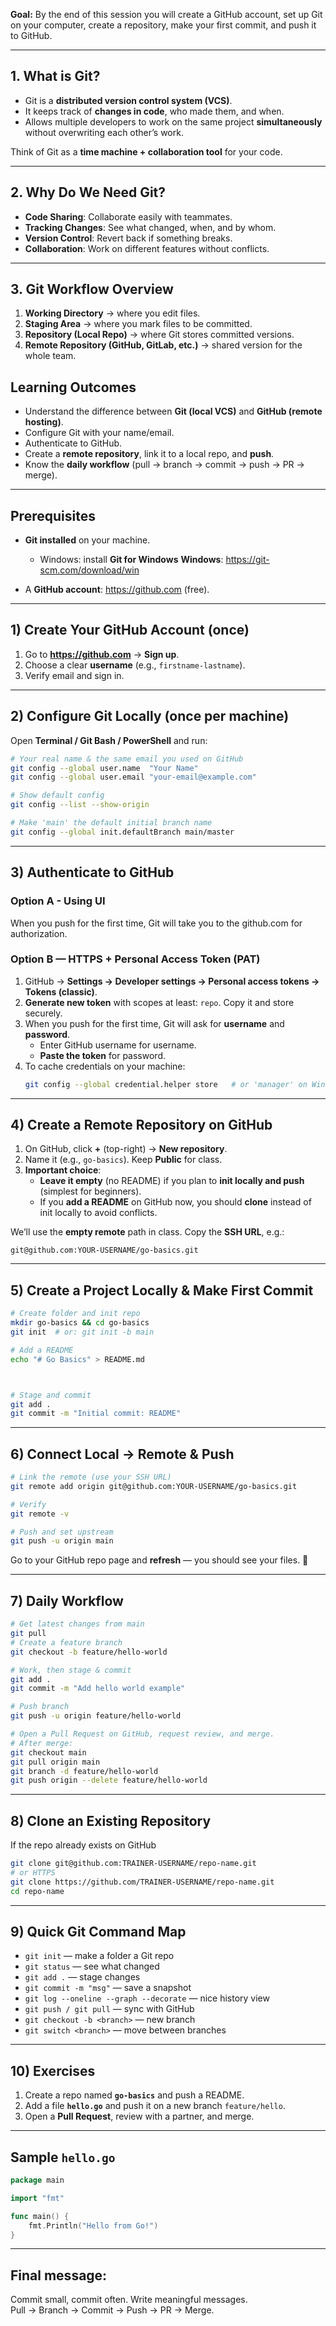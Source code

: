

**Goal:** By the end of this session you will create a GitHub account, set up Git on your computer, create a repository, make your first commit, and push it to GitHub.

---


##  1. What is Git?
- Git is a **distributed version control system (VCS)**.
- It keeps track of **changes in code**, who made them, and when.
- Allows multiple developers to work on the same project **simultaneously** without overwriting each other’s work.

 Think of Git as a **time machine + collaboration tool** for your code.

---

##  2. Why Do We Need Git?
- **Code Sharing**: Collaborate easily with teammates.
- **Tracking Changes**: See what changed, when, and by whom.
- **Version Control**: Revert back if something breaks.
- **Collaboration**: Work on different features without conflicts.

---

##  3. Git Workflow Overview
1. **Working Directory** → where you edit files.
2. **Staging Area** → where you mark files to be committed.
3. **Repository (Local Repo)** → where Git stores committed versions.
4. **Remote Repository (GitHub, GitLab, etc.)** → shared version for the whole team.




##  Learning Outcomes
- Understand the difference between **Git (local VCS)** and **GitHub (remote hosting)**.
- Configure Git with your name/email.
- Authenticate to GitHub.
- Create a **remote repository**, link it to a local repo, and **push**.
- Know the **daily workflow** (pull → branch → commit → push → PR → merge).


---

##  Prerequisites
- **Git installed** on your machine.  
  - Windows: install **Git for Windows** 
  **Windows**: https://git-scm.com/download/win

- A **GitHub account**: https://github.com (free).


---

## 1) Create Your GitHub Account (once)
1. Go to **https://github.com** → **Sign up**.
2. Choose a clear **username** (e.g., `firstname-lastname`).
3. Verify email and sign in.


---

## 2) Configure Git Locally (once per machine)
Open **Terminal / Git Bash / PowerShell** and run:

```bash
# Your real name & the same email you used on GitHub
git config --global user.name  "Your Name"
git config --global user.email "your-email@example.com"

# Show default config
git config --list --show-origin

# Make 'main' the default initial branch name
git config --global init.defaultBranch main/master
```


---

## 3) Authenticate to GitHub
### Option A  - Using UI
When you push for the first time, Git will take you to the github.com for authorization.




### Option B — HTTPS + Personal Access Token (PAT)
1. GitHub → **Settings → Developer settings → Personal access tokens → Tokens (classic)**.  
2. **Generate new token** with scopes at least: `repo`. Copy it and store securely.
3. When you push for the first time, Git will ask for **username** and **password**.  
   - Enter GitHub username for username.  
   - **Paste the token** for password.  
4. To cache credentials on your machine:
   ```bash
   git config --global credential.helper store   # or 'manager' on Windows
   ```


---

## 4) Create a Remote Repository on GitHub
1. On GitHub, click **+** (top-right) → **New repository**.
2. Name it (e.g., `go-basics`). Keep **Public** for class.
3. **Important choice**:  
   - **Leave it empty** (no README) if you plan to **init locally and push** (simplest for beginners).  
   - If you **add a README** on GitHub now, you should **clone** instead of init locally to avoid conflicts.

We’ll use the **empty remote** path in class. Copy the **SSH URL**, e.g.:
```
git@github.com:YOUR-USERNAME/go-basics.git
```


---

## 5) Create a Project Locally & Make First Commit
```bash
# Create folder and init repo
mkdir go-basics && cd go-basics
git init  # or: git init -b main

# Add a README
echo "# Go Basics" > README.md



# Stage and commit
git add .
git commit -m "Initial commit: README"
```


---

## 6) Connect Local → Remote & Push
```bash
# Link the remote (use your SSH URL)
git remote add origin git@github.com:YOUR-USERNAME/go-basics.git

# Verify
git remote -v

# Push and set upstream
git push -u origin main
```

Go to your GitHub repo page and **refresh** — you should see your files. 🎉


---

## 7) Daily Workflow 
```bash
# Get latest changes from main
git pull 
# Create a feature branch
git checkout -b feature/hello-world

# Work, then stage & commit
git add .
git commit -m "Add hello world example"

# Push branch
git push -u origin feature/hello-world

# Open a Pull Request on GitHub, request review, and merge.
# After merge:
git checkout main
git pull origin main
git branch -d feature/hello-world
git push origin --delete feature/hello-world  
```


---

## 8) Clone an Existing Repository
If the repo already exists on GitHub

```bash
git clone git@github.com:TRAINER-USERNAME/repo-name.git
# or HTTPS
git clone https://github.com/TRAINER-USERNAME/repo-name.git
cd repo-name
```


---


## 9) Quick Git Command Map
- `git init` — make a folder a Git repo  
- `git status` — see what changed  
- `git add .` — stage changes  
- `git commit -m "msg"` — save a snapshot  
- `git log --oneline --graph --decorate` — nice history view  
- `git push / git pull` — sync with GitHub  
- `git checkout -b <branch>` — new branch  
- `git switch <branch>` — move between branches  


---

## 10)  Exercises
1) Create a repo named **`go-basics`** and push a README.  
2) Add a file **`hello.go`** and push it on a new branch `feature/hello`.  
3) Open a **Pull Request**, review with a partner, and merge.


---



## Sample `hello.go`
```go
package main

import "fmt"

func main() {
    fmt.Println("Hello from Go!")
}
```

---
## Final message:
 Commit small, commit often. Write meaningful messages.  
 Pull → Branch → Commit → Push → PR → Merge.
 
 

